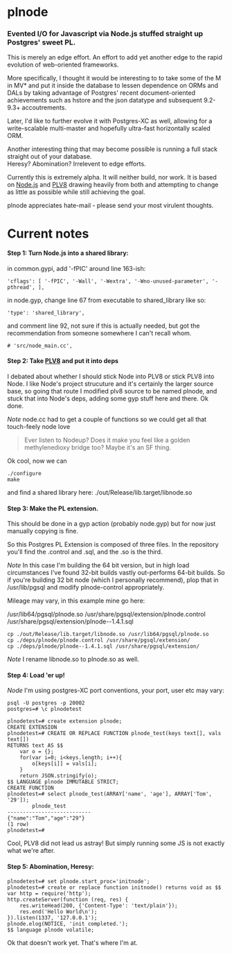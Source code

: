 plnode
===

### Evented I/O for Javascript via Node.js stuffed straight up Postgres' sweet PL.

This is merely an edge effort.  An effort to add yet another edge to the rapid evolution of web-oriented frameworks.

More specifically, I thought it would be interesting to to take some of the M in MV* and put it inside the database to lessen dependence on ORMs and DALs by taking advantage of Postgres' recent document-oriented achievements such as hstore and the json datatype and subsequent 9.2-9.3+ accoutrements.

Later, I'd like to further evolve it with Postgres-XC as well, allowing for a write-scalable multi-master and hopefully ultra-fast horizontally scaled ORM.

Another interesting thing that may become possible is running a full stack straight out of your database.  
Heresy?  Abomination?  Irrelevent to edge efforts.

Currently this is extremely alpha.  It will neither build, nor work.  It is based on [Node.js](http://nodejs.org/) and [PLV8](https://code.google.com/p/plv8js/wiki/PLV8) drawing heavily from both and attempting to change as little as possible while still achieving the goal.


plnode appreciates hate-mail - please send your most virulent thoughts.

Current notes
===

#### Step 1: Turn Node.js into a shared library:

in common.gypi, add '-fPIC' around line 163-ish:

```
'cflags': [ '-fPIC', '-Wall', '-Wextra', '-Wno-unused-parameter', '-pthread', ],
```

in node.gyp, change line 67 from executable to shared_library like so:

```
'type': 'shared_library',
```

and comment line 92, not sure if this is actually needed, but got the recommendation from someone somewhere I can't recall whom.

```
# 'src/node_main.cc',
```

#### Step 2: Take [PLV8](http://pgxn.org/dist/plv8/) and put it into deps

I debated about whether I should stick Node into PLV8 or stick PLV8 into Node.  I like Node's project strucuture and it's certainly the larger source base, so going that route I modified plv8 source to be named plnode, and stuck that into Node's deps, adding some gyp stuff here and there.  Ok done.

*Note* node.cc had to get a couple of functions so we could get all that touch-feely node love 
> Ever listen to Nodeup?  Does it make you feel like a golden methylenedioxy bridge too? Maybe it's an SF thing.

Ok cool, now we can

```
./configure
make
```

and find a shared library here:  ./out/Release/lib.target/libnode.so

#### Step 3: Make the PL extension.

This should be done in a gyp action (probably node.gyp) but for now just manually copying is fine.

So this Postgres PL Extension is composed of three files.  In the repository you'll find the .control and .sql, and the .so is the third.

*Note* In this case I'm building the 64 bit version, but in high load circumstances I've found 32-bit builds vastly out-performs 64-bit builds. So if you're building 32 bit node (which I personally recommend), plop that in /usr/lib/pgsql and modify plnode-control appropriately.

Mileage may vary, in this example mine go here:

/usr/lib64/pgsql/plnode.so
/usr/share/pgsql/extension/plnode.control
/usr/share/pgsql/extension/plnode--1.4.1.sql

```
cp ./out/Release/lib.target/libnode.so /usr/lib64/pgsql/plnode.so
cp ./deps/plnode/plnode.control /usr/share/pgsql/extension/
cp ./deps/plnode/plnode--1.4.1.sql /usr/share/pgsql/extension/
```

*Note* I rename libnode.so to plnode.so as well.

#### Step 4: Load 'er up!

*Node* I'm using postgres-XC port conventions, your port, user etc may vary:

```
psql -U postgres -p 20002
postgres=# \c plnodetest
```

```
plnodetest=# create extension plnode;
CREATE EXTENSION
plnodetest=# CREATE OR REPLACE FUNCTION plnode_test(keys text[], vals text[])
RETURNS text AS $$  
    var o = {};
    for(var i=0; i<keys.length; i++){
        o[keys[i]] = vals[i]; 
    }
    return JSON.stringify(o); 
$$ LANGUAGE plnode IMMUTABLE STRICT;
CREATE FUNCTION
plnodetest=# select plnode_test(ARRAY['name', 'age'], ARRAY['Tom', '29']);
        plnode_test           
--------------------------- 
{"name":"Tom","age":"29"}   
(1 row) 
plnodetest=#
```
 
Cool, PLV8 did not lead us astray!  But simply running some JS is not exactly what we're after.

#### Step 5: Abomination, Heresy:

```
plnodetest=# set plnode.start_proc='initnode';
plnodetest=# create or replace function initnode() returns void as $$ 
var http = require('http');  
http.createServer(function (req, res) {  
    res.writeHead(200, {'Content-Type': 'text/plain'});  
    res.end('Hello World\n');  
}).listen(1337, '127.0.0.1');
plnode.elog(NOTICE, 'init completed.');
$$ language plnode volatile;
```

Ok that doesn't work yet.  That's where I'm at.
